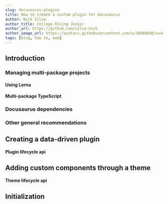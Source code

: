 ```yaml
---
slug: docusaurus-plugins
title: How to create a custom plugin for Docusaurus
author: Nick Silva
author_title: College Rising Junior
author_url: https://github.com/silva-nick
author_image_url: https://avatars.githubusercontent.com/u/39960606?v=4
tags: [blog, how to, swe]
---
```


## Introduction

<!--truncate-->

### Managing multi-package projects

#### Using Lerna

#### Multi-package TypeScript

### Docusaurus dependencies

### Other general recommendations

## Creating a data-driven plugin

#### Plugin lifecycle api

## Adding custom components through a theme

#### Theme lifecycle api

## Initialization

### 

